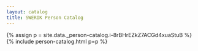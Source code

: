 ```yaml
---
layout: catalog
title: SWERIK Person Catalog
---
```

{% assign p = site.data._person-catalog.i-8rBHrEZkZ7ACGd4xuaStuB %}
{% include person-catalog.html p=p %}

